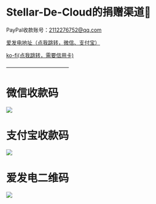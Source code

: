 # Stellar-De-Cloud的捐赠渠道:sparkling_heart:

PayPal收款账号：2112276752@qq.com

[爱发电地址（点我跳转，微信、支付宝）](https://afdian.net/@RachJusies)

[ko-fi(点我跳转，需要信用卡)](https://ko-fi.com/atlantisajustied)

————————————

# 微信收款码




<img src="https://static.aichat.net/chat/202208/d0680647-e62d-4a04-b41c-59e4500c262c.png"/>

# 支付宝收款码





<img src="https://static.aichat.net/chat/202208/ffb6772c-8871-4c74-a792-783e094e3218.png"/>

# 爱发电二维码





<img src="https://static.aichat.net/chat/202208/67ded1e0-e27b-40af-8650-02c69216e1f4.jpg"/>
